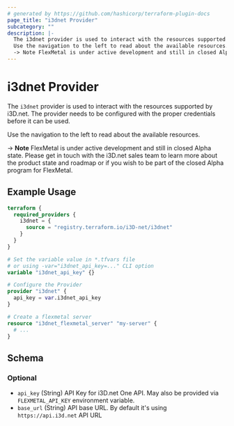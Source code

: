 ```yaml
---
# generated by https://github.com/hashicorp/terraform-plugin-docs
page_title: "i3dnet Provider"
subcategory: ""
description: |-
  The i3dnet provider is used to interact with the resources supported by i3D.net. The provider needs to be configured with the proper credentials before it can be used.
  Use the navigation to the left to read about the available resources.
  -> Note FlexMetal is under active development and still in closed Alpha state. Please get in touch with the i3D.net sales team to learn more about the product state and roadmap or if you wish to be part of the closed Alpha program for FlexMetal.
---
```


# i3dnet Provider

The `i3dnet` provider is used to interact with the resources supported by i3D.net. The provider needs to be configured with the proper credentials before it can be used.

Use the navigation to the left to read about the available resources.

  -> **Note** FlexMetal is under active development and still in closed Alpha state. Please get in touch with the i3D.net sales team to learn more about the product state and roadmap or if you wish to be part of the closed Alpha program for FlexMetal.

## Example Usage

```terraform
terraform {
  required_providers {
    i3dnet = {
      source = "registry.terraform.io/i3D-net/i3dnet"
    }
  }
}

# Set the variable value in *.tfvars file
# or using -var="i3dnet_api_key=..." CLI option
variable "i3dnet_api_key" {}

# Configure the Provider
provider "i3dnet" {
  api_key = var.i3dnet_api_key
}

# Create a flexmetal server
resource "i3dnet_flexmetal_server" "my-server" {
  # ...
}
```

<!-- schema generated by tfplugindocs -->
## Schema

### Optional

- `api_key` (String) API Key for i3D.net One API. May also be provided via `FLEXMETAL_API_KEY` environment variable.
- `base_url` (String) API base URL. By default it's using `https://api.i3d.net` API URL
